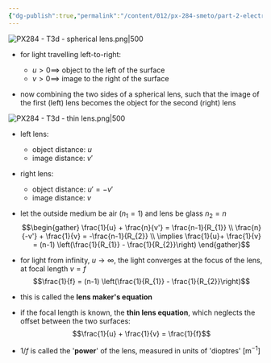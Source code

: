 ```yaml
---
{"dg-publish":true,"permalink":"/content/012/px-284-smeto/part-2-electromagnetic-theory/t-geometric-optics/px-284-t4-thin-lens/","noteIcon":"1","created":"2025-08-27T13:15:28.623+01:00","updated":"2025-05-22T07:49:37.000+01:00"}
---
```



![PX284 - T3d - spherical lens.png|500](/img/user/pics/PX284%20-%20T3d%20-%20spherical%20lens.png)

- for light travelling left-to-right:
	- $u>0 \implies$ object to the left of the surface
	- $v>0 \implies$ image to the right of the surface

- now combining the two sides of a spherical lens, such that the image of the first (left) lens becomes the object for the second (right) lens

![PX284 - T3d - thin lens.png|500](/img/user/pics/PX284%20-%20T3d%20-%20thin%20lens.png)

- left lens:
	- object distance: $u$
	- image distance: $v'$
- right lens:
	- object distance: $u' = -v'$
	- image distance: $v$

- let the outside medium be air ($n_1=1$) and lens be glass ${} n_{2}= n {}$
$$\begin{gather}
\frac{1}{u} + \frac{n}{v'} = \frac{n-1}{R_{1}} \\
\frac{n}{-v'} + \frac{1}{v} = -\frac{n-1}{R_{2}} \\
\implies \frac{1}{u}+ \frac{1}{v} = (n-1) \left(\frac{1}{R_{1}} - \frac{1}{R_{2}}\right)
\end{gather}$$
- for light from infinity, $u \to \infty$, the light converges at the focus of the lens, at focal length $v = f$
$$\frac{1}{f} = (n-1) \left(\frac{1}{R_{1}} - \frac{1}{R_{2}}\right)$$
- this is called the **lens maker's equation**
- if the focal length is known, the **thin lens equation**, which neglects the offset between the two surfaces:
$$\frac{1}{u} + \frac{1}{v} = \frac{1}{f}$$
- $1/f$ is called the '**power**' of the lens, measured in units of 'dioptres' $[\text{m}^{-1}]$
